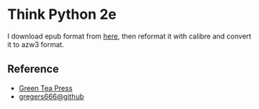 # Think Python 2e

I download epub format from [here](https://github.com/gregers666/thinkpython2-epub/blob/master/thinkpython2.epub), then reformat it with calibre and convert it to azw3 format.







## Reference

 - [Green Tea Press](http://greenteapress.com/wp/think-python-2e/)
 - [gregers666@github](https://github.com/gregers666/thinkpython2-epub)

